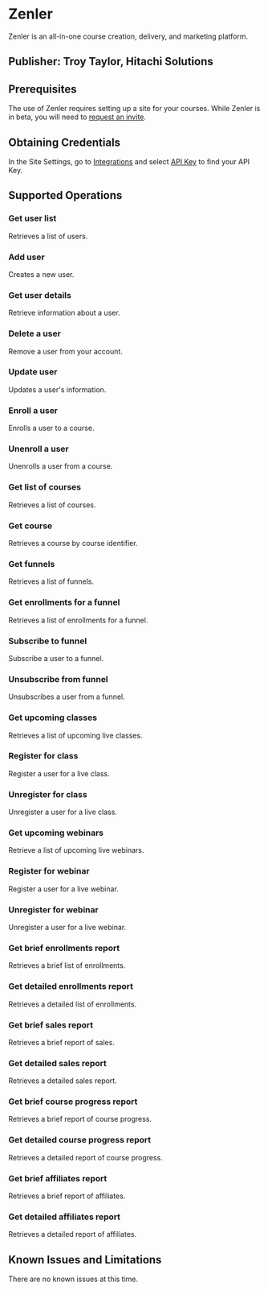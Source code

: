 # Zenler
Zenler is an all-in-one course creation, delivery, and marketing platform.

## Publisher: Troy Taylor, Hitachi Solutions

## Prerequisites
The use of Zenler requires setting up a site for your courses. While Zenler is in beta, you will need to [request an invite](https://www.newzenler.com/invite-request).

## Obtaining Credentials
In the Site Settings, go to [Integrations](https://troystaylor.newzenler.com/admin#site/integrations) and select [API Key](https://troystaylor.newzenler.com/admin#site/developer/api-keys) to find your API Key.

## Supported Operations
### Get user list
Retrieves a list of users.
### Add user
Creates a new user.
### Get user details
Retrieve information about a user.
### Delete a user
Remove a user from your account.
### Update user
Updates a user's information.
### Enroll a user
Enrolls a user to a course.
### Unenroll a user
Unenrolls a user from a course.
### Get list of courses
Retrieves a list of courses.
### Get course
Retrieves a course by course identifier.
### Get funnels
Retrieves a list of funnels.
### Get enrollments for a funnel
Retrieves a list of enrollments for a funnel.
### Subscribe to funnel
Subscribe a user to a funnel.
### Unsubscribe from funnel
Unsubscribes a user from a funnel.
### Get upcoming classes
Retrieves a list of upcoming live classes.
### Register for class
Register a user for a live class.
### Unregister for class
Unregister a user for a live class.
### Get upcoming webinars
Retrieve a list of upcoming live webinars.
### Register for webinar
Register a user for a live webinar.
### Unregister for webinar
Unregister a user for a live webinar.
### Get brief enrollments report
Retrieves a brief list of enrollments.
### Get detailed enrollments report
Retrieves a detailed list of enrollments.
### Get brief sales report
Retrieves a brief report of sales.
### Get detailed sales report
Retrieves a detailed sales report.
### Get brief course progress report
Retrieves a brief report of course progress.
### Get detailed course progress report
Retrieves a detailed report of course progress.
### Get brief affiliates report
Retrieves a brief report of affiliates.
### Get detailed affiliates report
Retrieves a detailed report of affiliates.

## Known Issues and Limitations
There are no known issues at this time.

